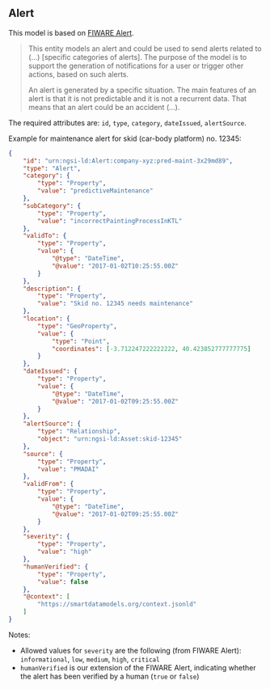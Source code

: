 ## Alert

This model is based on [FIWARE Alert](https://github.com/smart-data-models/dataModel.Alert/blob/master/Alert/doc/spec.md).

> This entity models an alert and could be used to send alerts related to (…) [specific categories of alerts]. The purpose of the model is to support the generation of notifications for a user or trigger other actions, based on such alerts.
> 
> An alert is generated by a specific situation. The main features of an alert is that it is not predictable and it is not a recurrent data. That means that an alert could be an accident (…).

The required attributes are: `id`, `type`, `category`, `dateIssued`, `alertSource`.

Example for maintenance alert for skid (car-body platform) no. 12345:

```json
{
    "id": "urn:ngsi-ld:Alert:company-xyz:pred-maint-3x29md89",
    "type": "Alert",
    "category": {
        "type": "Property",
        "value": "predictiveMaintenance"
    },
    "subCategory": {
        "type": "Property",
        "value": "incorrectPaintingProcessInKTL"
    },
    "validTo": {
        "type": "Property",
        "value": {
            "@type": "DateTime",
            "@value": "2017-01-02T10:25:55.00Z"
        }
    },
    "description": {
        "type": "Property",
        "value": "Skid no. 12345 needs maintenance"
    },
    "location": {
        "type": "GeoProperty",
        "value": {
            "type": "Point",
            "coordinates": [-3.712247222222222, 40.423852777777775]
        }
    },
    "dateIssued": {
        "type": "Property",
        "value": {
            "@type": "DateTime",
            "@value": "2017-01-02T09:25:55.00Z"
        }
    },
    "alertSource": {
        "type": "Relationship",
        "object": "urn:ngsi-ld:Asset:skid-12345"
    },
    "source": {
        "type": "Property",
        "value": "PMADAI"
    },
    "validFrom": {
        "type": "Property",
        "value": {
            "@type": "DateTime",
            "@value": "2017-01-02T09:25:55.00Z"
        }
    },
    "severity": {
        "type": "Property",
        "value": "high"
    },
    "humanVerified": {
        "type": "Property",
        "value": false
    },
    "@context": [
        "https://smartdatamodels.org/context.jsonld"
    ]
}
```

Notes:
- Allowed values for `severity` are the following (from FIWARE Alert):
`informational`, `low`, `medium`, `high`, `critical`
- `humanVerified` is our extension of the FIWARE Alert,
indicating whether the alert has been verified by a human (`true` or `false`)

